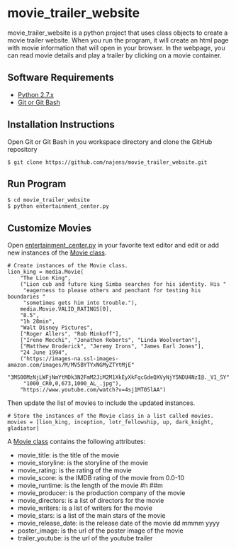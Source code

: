 # movie_trailer_website

movie_trailer_website is a python project that uses class objects to create a movie trailer website. When you run the program, it will create an html page with movie information that will open in your browser. In the webpage, you can read movie details and play a trailer by clicking on a movie container.

## Software Requirements

- [Python 2.7.x](https://www.python.org/downloads/release/python-2714/)
- [Git or Git Bash](https://git-scm.com/downloads)

## Installation Instructions

Open Git or Git Bash in you workspace directory and clone the GitHub repository
```
$ git clone https://github.com/najens/movie_trailer_website.git
```
## Run Program

```
$ cd movie_trailer_website
$ python entertainment_center.py
```

## Customize Movies

Open [entertainment_center.py](entertainment_center.py) in your favorite text editor and edit or add new instances of the [Movie class](movie.py).
 
```
# Create instances of the Movie class.
lion_king = media.Movie(
    "The Lion King",
    ("Lion cub and future king Simba searches for his identity. His " 
     "eagerness to please others and penchant for testing his boundaries "
     "sometimes gets him into trouble."),
    media.Movie.VALID_RATINGS[0],
    "8.5",
    "1h 28min",
    "Walt Disney Pictures",
    ["Roger Allers", "Rob Minkoff"],
    ["Irene Mecchi", "Jonathon Roberts", "Linda Woolverton"],
    ["Matthew Broderick", "Jeremy Irons", "James Earl Jones"],
    "24 June 1994",
    ("https://images-na.ssl-images-amazon.com/images/M/MV5BYTYxNGMyZTYtMjE"
     "3MS00MzNjLWFjNmYtMDk3N2FmM2JiM2M1XkEyXkFqcGdeQXVyNjY5NDU4NzI@._V1_SY"
     "1000_CR0,0,673,1000_AL_.jpg"),
    "https://www.youtube.com/watch?v=4sj1MT05lAA")
```
Then update the list of movies to include the updated instances.
```
# Store the instances of the Movie class in a list called movies.                        
movies = [lion_king, inception, lotr_fellowship, up, dark_knight, gladiator]
```
A [Movie class](media.py) contains the following attributes:
- movie_title: is the title of the movie
- movie_storyline: is the storyline of the movie
- movie_rating: is the rating of the movie
- movie_score: is the IMDB rating of the movie from 0.0-10
- movie_runtime: is the length of the movie #h ##m
- movie_producer: is the production company of the movie
- movie_directors: is a list of directors for the movie
- movie_writers: is a list of writers for the movie
- movie_stars: is a list of the main stars of the movie
- movie_release_date: is the release date of the movie dd mmmm yyyy
- poster_image: is the url of the poster image of the movie
- trailer_youtube: is the url of the youtube trailer
  
